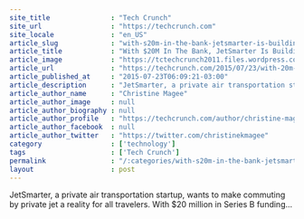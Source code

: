 ```yaml
---
site_title               : "Tech Crunch"
site_url                 : "https://techcrunch.com"
site_locale              : "en_US"
article_slug             : "with-s20m-in-the-bank-jetsmarter-is-building-the-uber-of-the-skies"
article_title            : "With $20M In The Bank, JetSmarter Is Building The Uber Of The Skies"
article_image            : "https://tctechcrunch2011.files.wordpress.com/2015/07/jetsmarter.jpeg?w=764&h=400&crop=1"
article_url              : "https://techcrunch.com/2015/07/23/with-20m-in-the-bank-jetsmarter-is-building-the-uber-of-the-skies/"
article_published_at     : "2015-07-23T06:09:21-03:00"
article_description      : "JetSmarter, a private air transportation startup, wants to make commuting by private jet a reality for all travelers. With $20 million in Series B funding..."
article_author_name      : "Christine Magee"
article_author_image     : null
article_author_biography : null
article_author_profile   : "https://techcrunch.com/author/christine-magee/"
article_author_facebook  : null
article_author_twitter   : "https://twitter.com/christinekmagee"
category                 : ['technology']
tags                     : ['Tech Crunch']
permalink                : "/:categories/with-s20m-in-the-bank-jetsmarter-is-building-the-uber-of-the-skies/"
layout                   : post
---
```


JetSmarter, a private air transportation startup, wants to make commuting by private jet a reality for all travelers. With $20 million in Series B funding...

